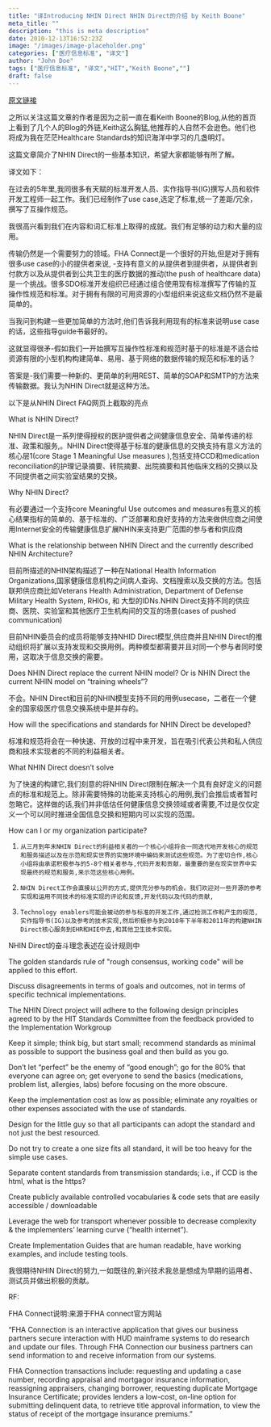 ```yaml
---
title: "译Introducing NHIN Direct NHIN Direct的介绍 by Keith Boone"
meta_title: ""
description: "this is meta description"
date: 2010-12-13T16:52:23Z
image: "/images/image-placeholder.png"
categories: ["医疗信息标准", "译文"]
author: "John Doe"
tags: ["医疗信息标准", "译文","HIT","Keith Boone",""]
draft: false
---
```



[原文链接](http://geekdoctor.blogspot.com/2010/03/introducing-nhin-direct.html)

之所以关注这篇文章的作者是因为之前一直在看Keith Boone的Blog,从他的首页上看到了几个人的Blog的外链,Keith这么胸猛,他推荐的人自然不会逊色。他们也将成为我在茫茫Healthcare Standards的知识海洋中学习的几盏明灯。

这篇文章简介了NHIN Direct的一些基本知识，希望大家都能够有所了解。

译文如下：

在过去的5年里,我同很多有天赋的标准开发人员、实作指导书(IG)撰写人员和软件开发工程师一起工作。我们已经制作了use case,选定了标准,统一了差距/冗余，撰写了互操作规范。



我很高兴看到我们在内容和词汇标准上取得的成就。我们有足够的动力和大量的应用。



传输仍然是一个需要努力的领域。FHA Connect是一个很好的开始,但是对于拥有很多use case的小的提供者来说, -支持有意义的从提供者到提供者，从提供者到付款方以及从提供者到公共卫生的医疗数据的推动(the push of healthcare data) 是一个挑战。很多SDO标准开发组织已经通过组合使用现有标准撰写了传输的互操作性规范和标准。对于拥有有限的可用资源的小型组织来说这些文档仍然不是最简单的。



当我问到构建一些更加简单的方法时,他们告诉我利用现有的标准来说明use case的话，这些指导guide书最好的。



这就显得很矛-假如我们一开始撰写互操作性标准和规范时基于的标准是不适合给资源有限的小型机构构建简单、易用、基于网络的数据传输的规范和标准的话？

答案是-我们需要一种新的、更简单的利用REST、简单的SOAP和SMTP的方法来传输数据。我认为NHIN Direct就是这种方法。





以下是从NHIN Direct FAQ网页上截取的亮点



What is NHIN Direct?

NHIN Direct是一系列使得授权的医护提供者之间健康信息安全、简单传递的标准、政策和服务,。NHIN Direct使得基于标准的健康信息的交换支持有意义方法的核心层1(core Stage 1 Meaningful Use measures ),包括支持CCD和medication reconciliation的护理记录摘要、转院摘要、出院摘要和其他临床文档的交换以及不同提供者之间实验室结果的交换。



Why NHIN Direct?

有必要通过一个支持core Meaningful Use outcomes and measures有意义的核心结果指标的简单的、基于标准的、广泛部署和良好支持的方法来做供应商之间使用Internet安全的传输健康信息扩展NHIN来支持更广范围的参与者和供应商



What is the relationship between NHIN Direct and the currently described NHIN Architecture?

目前所描述的NHIN架构描述了一种在National Health Information Organizations,国家健康信息机构之间病人查询、文档搜索以及交换的方法。包括联邦供应商比如Veterans Health Administration, Department of Defense Military Health System, RHIOs, 和 大型的IDNs.NHIN Direct支持不同的供应商、医院、实验室和其他医疗卫生机构间的交互的场景(cases of pushed communication)

目前NHIN委员会的成员将能够支持NHID Direct模型,供应商并且NHIN Direct的推动组织将扩展以支持发现和交换用例。两种模型都需要并且对同一个参与者同时使用，这取决于信息交换的需要。



Does NHIN Direct replace the current NHIN model? Or is NHIN Direct the current NHIN model on “training wheels”?

不会。NHIN Direct和目前的NHIN模型支持不同的用例usecase，二者在一个健全的国家级医疗信息交换系统中是并存的。

How will the specifications and standards for NHIN Direct be developed?

标准和规范将会在一种快速、开放的过程中来开发，旨在吸引代表公共和私人供应商和技术实现者的不同的利益相关者。



What NHIN Direct doesn’t solve

为了快速的构建它,我们刻意的将NHIN Direct限制在解决一个具有良好定义的问题点的标准和规范上。除非需要特殊的功能来支持核心的用例,我们会推后或者暂时忽略它。这样做的话,我们并非低估任何健康信息交换领域或者需要,不过是仅仅定义一个可以同时推进全国信息交换和短期内可以实现的范围。



How can I or my organization participate?

1.     从三月到年末NHIN Direct的利益相关者的一个核心小组将会一同迭代地开发核心的规范和服务描述以及在示范和现实世界的实施环境中编码来测试这些规范。为了密切合作,核心小组将由承诺积极参与的5-8个相关者参与,代码开发和贡献，最重要的是在现实世界中实现最终的规范和服务,来示范这些核心用例。

2.     NHIN Direct工作会直接以公开的方式,提供充分参与的机会。我们欢迎对一些开源的参考实现和运用不同技术的标准实现的评论和反馈,开发代码以及代码的贡献,

3.     Technology enablers可能会被动的参与标准的开发工作,通过检测工作和产生的规范,实作指导书(IG)以及参考的技术实现,然后积极参与到2010年下半年和2011年的构建NHIN Direct核心服务到EHR和HIE中去,和其他卫生技术实现。



NHIN Direct的奋斗理念表述在设计规则中

The golden standards rule of "rough consensus, working code" will be applied to this effort.



Discuss disagreements in terms of goals and outcomes, not in terms of specific technical implementations.



The NHIN Direct project will adhere to the following design principles agreed to by the HIT Standards Committee from the feedback provided to the Implementation Workgroup



Keep it simple; think big, but start small; recommend standards as minimal as possible to support the business goal and then build as you go.



Don’t let “perfect” be the enemy of “good enough”; go for the 80% that everyone can agree on; get everyone to send the basics (medications, problem list, allergies, labs) before focusing on the more obscure.



Keep the implementation cost as low as possible; eliminate any royalties or other expenses associated with the use of standards.



Design for the little guy so that all participants can adopt the standard and not just the best resourced.



Do not try to create a one size fits all standard, it will be too heavy for the simple use cases.



Separate content standards from transmission standards; i.e., if CCD is the html, what is the https?



Create publicly available controlled vocabularies & code sets that are easily accessible / downloadable



Leverage the web for transport whenever possible to decrease complexity & the implementers’ learning curve (“health internet”).



Create Implementation Guides that are human readable, have working examples, and include testing tools.



我很期待NHIN Direct的努力,一如既往的,新兴技术我总是想成为早期的运用者、测试员并做出积极的贡献。



RF:

FHA Connect说明:来源于FHA connect官方网站

“FHA Connection is an interactive application that gives our business partners secure interaction with HUD mainframe systems to do research and update our files. Through FHA Connection our business partners can send information to and receive information from our systems.



FHA Connection transactions include: requesting and updating a case number, recording appraisal and mortgagor insurance information, reassigning appraisers, changing borrower, requesting duplicate Mortgage Insurance Certificate; provides lenders a low-cost, on-line option for submitting delinquent data, to retrieve title approval information, to view the status of receipt of the mortgage insurance premiums.”
